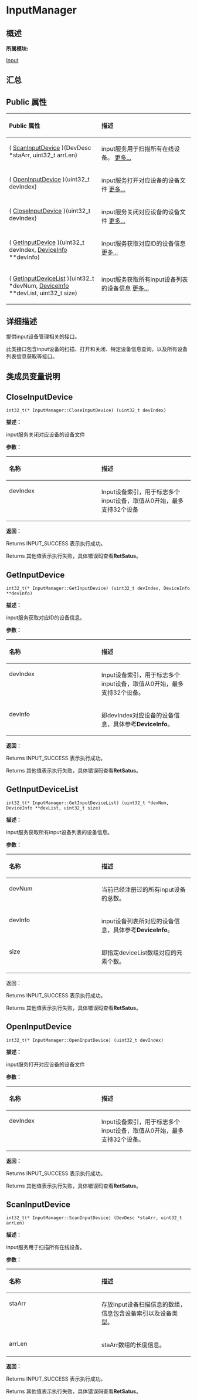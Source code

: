 # InputManager<a name="ZH-CN_TOPIC_0000001290561184"></a>

## **概述**<a name="section1773654478083932"></a>

**所属模块:**

[Input](_input.md)

## **汇总**<a name="section1409129743083932"></a>

## Public 属性<a name="pub-attribs"></a>

<a name="table1090284407083932"></a>
<table><thead align="left"><tr id="row1999417771083932"><th class="cellrowborder" valign="top" width="50%" id="mcps1.1.3.1.1"><p id="p1673435983083932"><a name="p1673435983083932"></a><a name="p1673435983083932"></a>Public 属性</p>
</th>
<th class="cellrowborder" valign="top" width="50%" id="mcps1.1.3.1.2"><p id="p1467148922083932"><a name="p1467148922083932"></a><a name="p1467148922083932"></a>描述</p>
</th>
</tr>
</thead>
<tbody><tr id="row1216122878083932"><td class="cellrowborder" valign="top" width="50%" headers="mcps1.1.3.1.1 "><p id="p1139708733083932"><a name="p1139708733083932"></a><a name="p1139708733083932"></a>( <a href="_input_manager.md#a88865cf8fa852d45900dc1c11116f179">ScanInputDevice</a> )(DevDesc *staArr, uint32_t arrLen)</p>
</td>
<td class="cellrowborder" valign="top" width="50%" headers="mcps1.1.3.1.2 "><p id="p1511899538083932"><a name="p1511899538083932"></a><a name="p1511899538083932"></a>input服务用于扫描所有在线设备。 <a href="_input_manager.md#a88865cf8fa852d45900dc1c11116f179">更多...</a></p>
</td>
</tr>
<tr id="row185318529083932"><td class="cellrowborder" valign="top" width="50%" headers="mcps1.1.3.1.1 "><p id="p1604656309083932"><a name="p1604656309083932"></a><a name="p1604656309083932"></a>( <a href="_input_manager.md#a9153e901b4811654d8dfc2e78aa29f07">OpenInputDevice</a> )(uint32_t devIndex)</p>
</td>
<td class="cellrowborder" valign="top" width="50%" headers="mcps1.1.3.1.2 "><p id="p874045340083932"><a name="p874045340083932"></a><a name="p874045340083932"></a>input服务打开对应设备的设备文件 <a href="_input_manager.md#a9153e901b4811654d8dfc2e78aa29f07">更多...</a></p>
</td>
</tr>
<tr id="row1952320614083932"><td class="cellrowborder" valign="top" width="50%" headers="mcps1.1.3.1.1 "><p id="p230039118083932"><a name="p230039118083932"></a><a name="p230039118083932"></a>( <a href="_input_manager.md#a41f3a8a5d8995c9a08bd90c1d367209d">CloseInputDevice</a> )(uint32_t devIndex)</p>
</td>
<td class="cellrowborder" valign="top" width="50%" headers="mcps1.1.3.1.2 "><p id="p1768731773083932"><a name="p1768731773083932"></a><a name="p1768731773083932"></a>input服务关闭对应设备的设备文件 <a href="_input_manager.md#a41f3a8a5d8995c9a08bd90c1d367209d">更多...</a></p>
</td>
</tr>
<tr id="row584417971083932"><td class="cellrowborder" valign="top" width="50%" headers="mcps1.1.3.1.1 "><p id="p245260377083932"><a name="p245260377083932"></a><a name="p245260377083932"></a>( <a href="_input_manager.md#abf32ba302df150d952714776e1707bc5">GetInputDevice</a> )(uint32_t devIndex, <a href="_device_info.md">DeviceInfo</a> **devInfo)</p>
</td>
<td class="cellrowborder" valign="top" width="50%" headers="mcps1.1.3.1.2 "><p id="p1939958383083932"><a name="p1939958383083932"></a><a name="p1939958383083932"></a>input服务获取对应ID的设备信息 <a href="_input_manager.md#abf32ba302df150d952714776e1707bc5">更多...</a></p>
</td>
</tr>
<tr id="row1917591473083932"><td class="cellrowborder" valign="top" width="50%" headers="mcps1.1.3.1.1 "><p id="p1135479281083932"><a name="p1135479281083932"></a><a name="p1135479281083932"></a>( <a href="_input_manager.md#a74f11b9e24d19413f5eb9b35700be078">GetInputDeviceList</a> )(uint32_t *devNum, <a href="_device_info.md">DeviceInfo</a> **devList, uint32_t size)</p>
</td>
<td class="cellrowborder" valign="top" width="50%" headers="mcps1.1.3.1.2 "><p id="p816499649083932"><a name="p816499649083932"></a><a name="p816499649083932"></a>input服务获取所有input设备列表的设备信息 <a href="_input_manager.md#a74f11b9e24d19413f5eb9b35700be078">更多...</a></p>
</td>
</tr>
</tbody>
</table>

## **详细描述**<a name="section138929233083932"></a>

提供input设备管理相关的接口。

此类接口包含input设备的扫描、打开和关闭、特定设备信息查询，以及所有设备列表信息获取等接口。

## **类成员变量说明**<a name="section432508033083932"></a>

## CloseInputDevice<a name="a41f3a8a5d8995c9a08bd90c1d367209d"></a>

```
int32_t(* InputManager::CloseInputDevice) (uint32_t devIndex)
```

**描述：**

input服务关闭对应设备的设备文件

**参数：**

<a name="table1605947082083932"></a>
<table><thead align="left"><tr id="row1387718629083932"><th class="cellrowborder" valign="top" width="50%" id="mcps1.1.3.1.1"><p id="p1342901408083932"><a name="p1342901408083932"></a><a name="p1342901408083932"></a>名称</p>
</th>
<th class="cellrowborder" valign="top" width="50%" id="mcps1.1.3.1.2"><p id="p1849513122083932"><a name="p1849513122083932"></a><a name="p1849513122083932"></a>描述</p>
</th>
</tr>
</thead>
<tbody><tr id="row1630799208083932"><td class="cellrowborder" valign="top" width="50%" headers="mcps1.1.3.1.1 "><p id="entry1697170856083932p0"><a name="entry1697170856083932p0"></a><a name="entry1697170856083932p0"></a>devIndex</p>
</td>
<td class="cellrowborder" valign="top" width="50%" headers="mcps1.1.3.1.2 "><p id="entry788516653083932p0"><a name="entry788516653083932p0"></a><a name="entry788516653083932p0"></a>Input设备索引，用于标志多个input设备，取值从0开始，最多支持32个设备</p>
</td>
</tr>
</tbody>
</table>

**返回：**

Returns INPUT\_SUCCESS 表示执行成功。

Returns 其他值表示执行失败，具体错误码查看**RetSatus**。

## GetInputDevice<a name="abf32ba302df150d952714776e1707bc5"></a>

```
int32_t(* InputManager::GetInputDevice) (uint32_t devIndex, DeviceInfo **devInfo)
```

**描述：**

input服务获取对应ID的设备信息。

**参数：**

<a name="table1168178706083932"></a>
<table><thead align="left"><tr id="row1235758766083932"><th class="cellrowborder" valign="top" width="50%" id="mcps1.1.3.1.1"><p id="p269528320083932"><a name="p269528320083932"></a><a name="p269528320083932"></a>名称</p>
</th>
<th class="cellrowborder" valign="top" width="50%" id="mcps1.1.3.1.2"><p id="p2019398926083932"><a name="p2019398926083932"></a><a name="p2019398926083932"></a>描述</p>
</th>
</tr>
</thead>
<tbody><tr id="row1226815059083932"><td class="cellrowborder" valign="top" width="50%" headers="mcps1.1.3.1.1 "><p id="entry1576972187083932p0"><a name="entry1576972187083932p0"></a><a name="entry1576972187083932p0"></a>devIndex</p>
</td>
<td class="cellrowborder" valign="top" width="50%" headers="mcps1.1.3.1.2 "><p id="entry967555163083932p0"><a name="entry967555163083932p0"></a><a name="entry967555163083932p0"></a>Input设备索引，用于标志多个input设备，取值从0开始，最多支持32个设备。</p>
</td>
</tr>
<tr id="row630773833083932"><td class="cellrowborder" valign="top" width="50%" headers="mcps1.1.3.1.1 "><p id="entry1881491975083932p0"><a name="entry1881491975083932p0"></a><a name="entry1881491975083932p0"></a>devInfo</p>
</td>
<td class="cellrowborder" valign="top" width="50%" headers="mcps1.1.3.1.2 "><p id="entry149305610083932p0"><a name="entry149305610083932p0"></a><a name="entry149305610083932p0"></a>即devIndex对应设备的设备信息，具体参考<strong id="b781115219166"><a name="b781115219166"></a><a name="b781115219166"></a>DeviceInfo</strong>。</p>
</td>
</tr>
</tbody>
</table>

**返回：**

Returns INPUT\_SUCCESS 表示执行成功。

Returns 其他值表示执行失败，具体错误码查看**RetSatus**。

## GetInputDeviceList<a name="a74f11b9e24d19413f5eb9b35700be078"></a>

```
int32_t(* InputManager::GetInputDeviceList) (uint32_t *devNum, DeviceInfo **devList, uint32_t size)
```

**描述：**

input服务获取所有input设备列表的设备信息。

**参数：**

<a name="table1487255171083932"></a>
<table><thead align="left"><tr id="row790604719083932"><th class="cellrowborder" valign="top" width="50%" id="mcps1.1.3.1.1"><p id="p1654529251083932"><a name="p1654529251083932"></a><a name="p1654529251083932"></a>名称</p>
</th>
<th class="cellrowborder" valign="top" width="50%" id="mcps1.1.3.1.2"><p id="p1881222600083932"><a name="p1881222600083932"></a><a name="p1881222600083932"></a>描述</p>
</th>
</tr>
</thead>
<tbody><tr id="row883304418083932"><td class="cellrowborder" valign="top" width="50%" headers="mcps1.1.3.1.1 "><p id="entry1292899283083932p0"><a name="entry1292899283083932p0"></a><a name="entry1292899283083932p0"></a>devNum</p>
</td>
<td class="cellrowborder" valign="top" width="50%" headers="mcps1.1.3.1.2 "><p id="entry1671228451083932p0"><a name="entry1671228451083932p0"></a><a name="entry1671228451083932p0"></a>当前已经注册过的所有input设备的总数。</p>
</td>
</tr>
<tr id="row734222093083932"><td class="cellrowborder" valign="top" width="50%" headers="mcps1.1.3.1.1 "><p id="entry264647790083932p0"><a name="entry264647790083932p0"></a><a name="entry264647790083932p0"></a>devInfo</p>
</td>
<td class="cellrowborder" valign="top" width="50%" headers="mcps1.1.3.1.2 "><p id="entry1865367509083932p0"><a name="entry1865367509083932p0"></a><a name="entry1865367509083932p0"></a>input设备列表所对应的设备信息，具体参考<strong id="b727510179187"><a name="b727510179187"></a><a name="b727510179187"></a>DeviceInfo</strong>。</p>
</td>
</tr>
<tr id="row89405197175"><td class="cellrowborder" valign="top" width="50%" headers="mcps1.1.3.1.1 "><p id="p994131910172"><a name="p994131910172"></a><a name="p994131910172"></a>size</p>
</td>
<td class="cellrowborder" valign="top" width="50%" headers="mcps1.1.3.1.2 "><p id="p10941161911718"><a name="p10941161911718"></a><a name="p10941161911718"></a>即指定deviceList数组对应的元素个数。</p>
</td>
</tr>
</tbody>
</table>

返回：

Returns INPUT\_SUCCESS 表示执行成功。

Returns 其他值表示执行失败，具体错误码查看**RetSatus**。

## OpenInputDevice<a name="a9153e901b4811654d8dfc2e78aa29f07"></a>

```
int32_t(* InputManager::OpenInputDevice) (uint32_t devIndex)
```

**描述：**

input服务打开对应设备的设备文件

**参数：**

<a name="table726821116083932"></a>
<table><thead align="left"><tr id="row362004650083932"><th class="cellrowborder" valign="top" width="50%" id="mcps1.1.3.1.1"><p id="p868577499083932"><a name="p868577499083932"></a><a name="p868577499083932"></a>名称</p>
</th>
<th class="cellrowborder" valign="top" width="50%" id="mcps1.1.3.1.2"><p id="p525547561083932"><a name="p525547561083932"></a><a name="p525547561083932"></a>描述</p>
</th>
</tr>
</thead>
<tbody><tr id="row1684739480083932"><td class="cellrowborder" valign="top" width="50%" headers="mcps1.1.3.1.1 "><p id="entry1660939084083932p0"><a name="entry1660939084083932p0"></a><a name="entry1660939084083932p0"></a>devIndex</p>
</td>
<td class="cellrowborder" valign="top" width="50%" headers="mcps1.1.3.1.2 "><p id="entry149574193083932p0"><a name="entry149574193083932p0"></a><a name="entry149574193083932p0"></a>Input设备索引，用于标志多个input设备，取值从0开始，最多支持32个设备。</p>
</td>
</tr>
</tbody>
</table>

**返回：**

Returns INPUT\_SUCCESS 表示执行成功。

Returns 其他值表示执行失败，具体错误码查看**RetSatus**。

## ScanInputDevice<a name="a88865cf8fa852d45900dc1c11116f179"></a>

```
int32_t(* InputManager::ScanInputDevice) (DevDesc *staArr, uint32_t arrLen)
```

**描述：**

input服务用于扫描所有在线设备。

**参数：**

<a name="table291125003083932"></a>
<table><thead align="left"><tr id="row1155662345083932"><th class="cellrowborder" valign="top" width="50%" id="mcps1.1.3.1.1"><p id="p1952064077083932"><a name="p1952064077083932"></a><a name="p1952064077083932"></a>名称</p>
</th>
<th class="cellrowborder" valign="top" width="50%" id="mcps1.1.3.1.2"><p id="p1454190491083932"><a name="p1454190491083932"></a><a name="p1454190491083932"></a>描述</p>
</th>
</tr>
</thead>
<tbody><tr id="row307303727083932"><td class="cellrowborder" valign="top" width="50%" headers="mcps1.1.3.1.1 "><p id="entry767500553083932p0"><a name="entry767500553083932p0"></a><a name="entry767500553083932p0"></a>staArr</p>
</td>
<td class="cellrowborder" valign="top" width="50%" headers="mcps1.1.3.1.2 "><p id="entry1497939174083932p0"><a name="entry1497939174083932p0"></a><a name="entry1497939174083932p0"></a>存放Input设备扫描信息的数组，信息包含设备索引以及设备类型。</p>
</td>
</tr>
<tr id="row390722712083932"><td class="cellrowborder" valign="top" width="50%" headers="mcps1.1.3.1.1 "><p id="entry1964031112083932p0"><a name="entry1964031112083932p0"></a><a name="entry1964031112083932p0"></a>arrLen</p>
</td>
<td class="cellrowborder" valign="top" width="50%" headers="mcps1.1.3.1.2 "><p id="entry2073028787083932p0"><a name="entry2073028787083932p0"></a><a name="entry2073028787083932p0"></a>staArr数组的长度信息。</p>
</td>
</tr>
</tbody>
</table>

**返回：**

Returns INPUT\_SUCCESS 表示执行成功。

Returns 其他值表示执行失败，具体错误码查看**RetSatus**。

